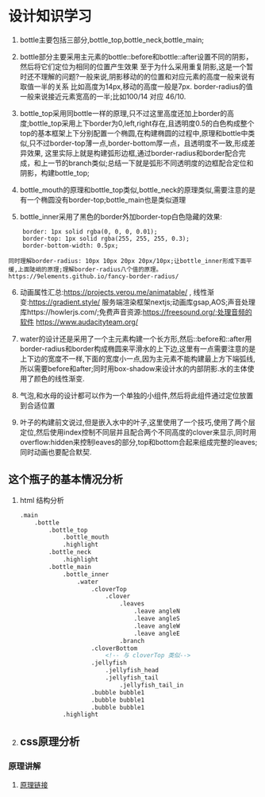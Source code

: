 # 设计知识学习

1. bottle主要包括三部分,bottle_top,bottle_neck,bottle_main;

2. bottle部分主要采用主元素的bottle::before和bottle::after设置不同的阴影，然后将它们定位为相同的位置产生效果
   至于为什么采用重复阴影,这是一个暂时还不理解的问题?一般来说,阴影移动的的位置和对应元素的高度一般来说有取值一半的关系
   比如高度为14px,移动的高度一般是7px.  border-radius的值一般来说接近元素宽高的一半;比如100/14 对应 46/10.  

3. bottle_top采用同bottle一样的原理,只不过这里高度还加上border的高度;bottle_top采用上下border为0,left,right存在,且透明度0.5的白色构成整个top的基本框架上下分别配置一个椭圆,在构建椭圆的过程中,原理和bottle中类似,只不过border-top薄一点,border-bottom厚一点，且透明度不一致,形成差异效果,
这里实际上就是构建弧形边框,通过border-radius和border配合完成，和上一节的branch类似;总结一下就是弧形不同透明度的边框配合定位和阴影，构建bottle_top;

4. bottle_mouth的原理和bottle_top类似,bottle_neck的原理类似,需要注意的是有一个椭圆没有border-top;bottle_main也是类似道理

5. bottle_inner采用了黑色的border外加border-top白色隐藏的效果:
```
    border: 1px solid rgba(0, 0, 0, 0.01);
    border-top: 1px solid rgba(255, 255, 255, 0.3);
    border-bottom-width: 0.5px;
```
    同时理解border-radius: 10px 10px 20px 20px/10px;让bottle_inner形成下面平缓,上面陡峭的原理;理解border-radius八个值的原理。
    https://9elements.github.io/fancy-border-radius/
6. 动画属性汇总:https://projects.verou.me/animatable/ , 线性渐变:https://gradient.style/
    服务端渲染框架nextjs;动画库gsap,AOS;声音处理库https://howlerjs.com/;免费声音资源:https://freesound.org/;处理音频的软件
    https://www.audacityteam.org/

7. water的设计还是采用了一个主元素构建一个长方形,然后::before和::after用border-radius和border构成椭圆来平滑水的上下边,这里有一点需要注意的是
    上下边的宽度不一样,下面的宽度小一点,因为主元素不能构建最上方下端弧线,所以需要before和after;同时用box-shadow来设计水的内部阴影.水的主体使用了颜色的线性渐变.

8. 气泡,和水母的设计都可以作为一个单独的小组件,然后将此组件通过定位放置到合适位置

9. 叶子的构建前文说过,但是嵌入水中的叶子,这里使用了一个技巧,使用了两个层定位,然后使用index控制不同层并且配合两个不同高度的clover来显示,同时用overflow:hidden来控制leaves的部分,top和bottom合起来组成完整的leaves;同时动画也要配合默契.

## 这个瓶子的基本情况分析

1. html 结构分析

    ```html
    .main 
        .bottle
            .bottle_top
                .bottle_mouth
                .highlight
            .bottle_neck
                .highlight
            .bottle_main
                .bottle_inner
                    .water 
                        .cloverTop
                            .clover
                                .leaves
                                    .leave angleN
                                    .leave angleS
                                    .leave angleW
                                    .leave angleE
                                .branch
                        .cloverBottom
                            <!-- 与 cloverTop 类似-->
                        .jellyfish
                            .jellyfish_head
                            .jellyfish_tail
                                .jellyfish_tail_in
                        .bubble bubble1
                        .bubble bubble1
                        .bubble bubble1
                .highlight
    ```

2. css原理分析
    - 

### 原理讲解

1. [原理链接](https://blog.csdn.net/jiajieao/article/details/45332059)